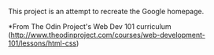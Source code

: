This project is an attempt to recreate the Google homepage.

*From The Odin Project's Web Dev 101 curriculum (http://www.theodinproject.com/courses/web-development-101/lessons/html-css)